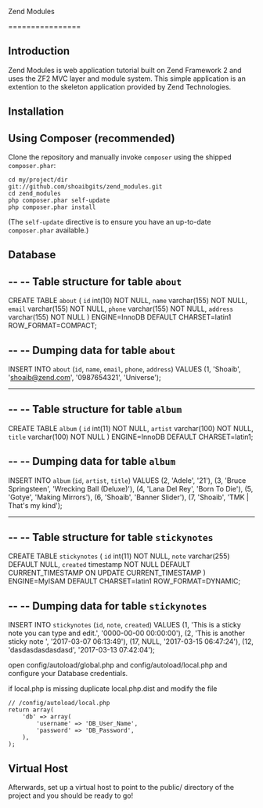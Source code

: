 Zend Modules

================
  
Introduction
------------
Zend Modules is web application tutorial built on Zend Framework 2 and uses
the ZF2 MVC layer and module system. This simple application is an extention to
the skeleton application provided by Zend Technologies.

Installation
------------

Using Composer (recommended)
----------------------------
Clone the repository and manually invoke `composer` using the shipped
`composer.phar`:

    cd my/project/dir
    git://github.com/shoaibgits/zend_modules.git
    cd zend_modules
    php composer.phar self-update
    php composer.phar install

(The `self-update` directive is to ensure you have an up-to-date `composer.phar`
available.)

Database
--------
--
-- Table structure for table `about`
--

CREATE TABLE `about` (
  `id` int(10) NOT NULL,
  `name` varchar(155) NOT NULL,
  `email` varchar(155) NOT NULL,
  `phone` varchar(155) NOT NULL,
  `address` varchar(155) NOT NULL
) ENGINE=InnoDB DEFAULT CHARSET=latin1 ROW_FORMAT=COMPACT;

--
-- Dumping data for table `about`
--

INSERT INTO `about` (`id`, `name`, `email`, `phone`, `address`) VALUES
(1, 'Shoaib', 'shoaib@zend.com', '0987654321', 'Universe');

-- --------------------------------------------------------

--
-- Table structure for table `album`
--

CREATE TABLE `album` (
  `id` int(11) NOT NULL,
  `artist` varchar(100) NOT NULL,
  `title` varchar(100) NOT NULL
) ENGINE=InnoDB DEFAULT CHARSET=latin1;

--
-- Dumping data for table `album`
--

INSERT INTO `album` (`id`, `artist`, `title`) VALUES
(2, 'Adele', '21'),
(3, 'Bruce  Springsteen', 'Wrecking Ball (Deluxe)'),
(4, 'Lana  Del  Rey', 'Born  To  Die'),
(5, 'Gotye', 'Making  Mirrors'),
(6, 'Shoaib', 'Banner Slider'),
(7, 'Shoaib', 'TMK | That\'s my kind');

-- --------------------------------------------------------

--
-- Table structure for table `stickynotes`
--

CREATE TABLE `stickynotes` (
  `id` int(11) NOT NULL,
  `note` varchar(255) DEFAULT NULL,
  `created` timestamp NOT NULL DEFAULT CURRENT_TIMESTAMP ON UPDATE CURRENT_TIMESTAMP
) ENGINE=MyISAM DEFAULT CHARSET=latin1 ROW_FORMAT=DYNAMIC;

--
-- Dumping data for table `stickynotes`
--

INSERT INTO `stickynotes` (`id`, `note`, `created`) VALUES
(1, 'This is a sticky note you can type and edit.', '0000-00-00 00:00:00'),
(2, 'This is another sticky note ', '2017-03-07 06:13:49'),
(17, NULL, '2017-03-15 06:47:24'),
(12, 'dasdasdasdasdasd', '2017-03-13 07:42:04');


open config/autoload/global.php and config/autoload/local.php and configure
your Database credentials.

if local.php is missing duplicate local.php.dist and modify the file

    // /config/autoload/local.php
    return array(
        'db' => array(
            'username' => 'DB_User_Name',
            'password' => 'DB_Password',
        ),
    );

Virtual Host
------------
Afterwards, set up a virtual host to point to the public/ directory of the
project and you should be ready to go!
